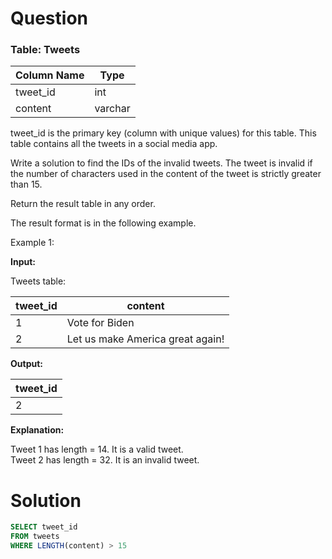 # Question
### Table: Tweets

| Column Name | Type    |
|-------------|---------|
| tweet_id    | int     |
| content     | varchar |

tweet_id is the primary key (column with unique values) for this table. This table contains all the tweets in a social media app.

Write a solution to find the IDs of the invalid tweets. The tweet is invalid if the number of characters used in the content of the tweet is strictly greater than 15.

Return the result table in any order.

The result format is in the following example.

Example 1:

**Input:**

Tweets table:

| tweet_id | content                          |
|----------|----------------------------------|
| 1        | Vote for Biden                   |
| 2        | Let us make America great again! |

**Output:**

| tweet_id |
|----------|
| 2        |

**Explanation:**

Tweet 1 has length = 14. It is a valid tweet.  
Tweet 2 has length = 32. It is an invalid tweet.

# Solution

```sql
SELECT tweet_id
FROM tweets
WHERE LENGTH(content) > 15
```
